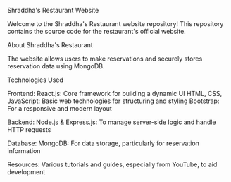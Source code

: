 Shraddha's Restaurant Website

Welcome to the Shraddha's Restaurant website repository! This repository contains the source code for the restaurant's official website.

About Shraddha's Restaurant

The website allows users to make reservations and securely stores reservation data using MongoDB.

Technologies Used

Frontend:
React.js: Core framework for building a dynamic UI
HTML, CSS, JavaScript: Basic web technologies for structuring and styling
Bootstrap: For a responsive and modern layout

Backend:
Node.js & Express.js: To manage server-side logic and handle HTTP requests

Database:
MongoDB: For data storage, particularly for reservation information

Resources:
Various tutorials and guides, especially from YouTube, to aid development
